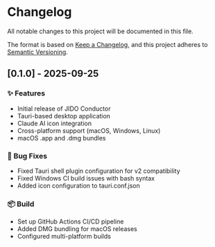 # Changelog

All notable changes to this project will be documented in this file.

The format is based on [Keep a Changelog](https://keepachangelog.com/en/1.1.0/),
and this project adheres to [Semantic Versioning](https://semver.org/spec/v2.0.0.html).

## [0.1.0] - 2025-09-25

### ✨ Features
- Initial release of JIDO Conductor
- Tauri-based desktop application
- Claude AI icon integration
- Cross-platform support (macOS, Windows, Linux)
- macOS .app and .dmg bundles

### 🐛 Bug Fixes
- Fixed Tauri shell plugin configuration for v2 compatibility
- Fixed Windows CI build issues with bash syntax
- Added icon configuration to tauri.conf.json

### 📦 Build
- Set up GitHub Actions CI/CD pipeline
- Added DMG bundling for macOS releases
- Configured multi-platform builds